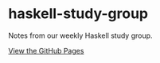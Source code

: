 # haskell-study-group

Notes from our weekly Haskell study group. 

[View the GitHub Pages](https://elsevier-big-data.github.io/haskell-study-group/)
